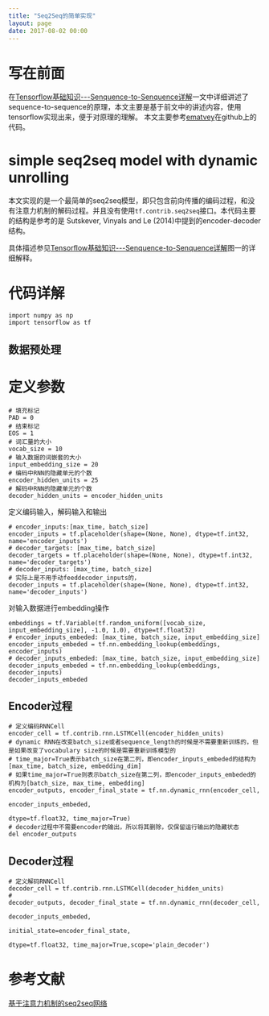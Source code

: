 ```yaml
---
title: "Seq2Seq的简单实现"
layout: page
date: 2017-08-02 00:00
---
```


# 写在前面
在[Tensorflow基础知识---Senquence-to-Senquence详解]()一文中详细讲述了sequence-to-sequence的原理，本文主要是基于前文中的讲述内容，使用tensorflow实现出来，便于对原理的理解。
本文主要参考[ematvey](https://github.com/ematvey/tensorflow-seq2seq-tutorials)在github上的代码。

# simple seq2seq model with dynamic unrolling
本文实现的是一个最简单的seq2seq模型，即只包含前向传播的编码过程，和没有注意力机制的解码过程。并且没有使用```tf.contrib.seq2seq```接口。本代码主要的结构是参考的是 Sutskever, Vinyals and Le (2014)中提到的encoder-decoder结构。

具体描述参见[Tensorflow基础知识---Senquence-to-Senquence详解]()图一的详细解释。

# 代码详解
```
import numpy as np
import tensorflow as tf
```

## 数据预处理
# 定义参数
```
# 填充标记
PAD = 0
# 结束标记
EOS = 1
# 词汇量的大小
vocab_size = 10
# 输入数据的词嵌套的大小
input_embedding_size = 20
# 编码中RNN的隐藏单元的个数
encoder_hidden_units = 25
# 解码中RNN的隐藏单元的个数
decoder_hidden_units = encoder_hidden_units
```
定义编码输入，解码输入和输出
```
# encoder_inputs:[max_time, batch_size]
encoder_inputs = tf.placeholder(shape=(None, None), dtype=tf.int32, name='encoder_inputs')
# decoder_targets: [max_time, batch_size]
decoder_targets = tf.placeholder(shape=(None, None), dtype=tf.int32, name='decoder_targets')
# decoder_inputs: [max_time, batch_size]
# 实际上是不用手动feeddecoder_inputs的，
decoder_inputs = tf.placeholder(shape=(None, None), dtype=tf.int32, name='decoder_inputs')
```
对输入数据进行embedding操作
```
embeddings = tf.Variable(tf.random_uniform([vocab_size, input_embedding_size], -1.0, 1.0), dtype=tf.float32)
# encoder_inputs_embeded: [max_time, batch_size, input_embedding_size]
encoder_inputs_embeded = tf.nn.embedding_lookup(embeddings, encoder_inputs)
# decoder_inputs_embeded: [max_time, batch_size, input_embedding_size]
decoder_inputs_embeded = tf.nn.embedding_lookup(embeddings, decoder_inputs)
decoder_inputs_embeded
```
## Encoder过程
```
# 定义编码RNNCell
encoder_cell = tf.contrib.rnn.LSTMCell(encoder_hidden_units)
# dynamic RNN在改变batch_size或者sequence_length的时候是不需要重新训练的，但是如果改变了vocabulary size的时候是需要重新训练模型的
# time_major=True表示batch_size在第二列，即encoder_inputs_embeded的结构为[max_time, batch_size, embedding_dim]
# 如果time_major=True则表示batch_size在第二列，即encoder_inputs_embeded的机构为[batch_size, max_time, embedding]
encoder_outputs, encoder_final_state = tf.nn.dynamic_rnn(encoder_cell,
                                                         encoder_inputs_embeded,
                                                         dtype=tf.float32, time_major=True)
# decoder过程中不需要encoder的输出，所以将其删除，仅保留运行输出的隐藏状态
del encoder_outputs
```
## Decoder过程
```
# 定义解码RNNCell
decoder_cell = tf.contrib.rnn.LSTMCell(decoder_hidden_units)
# 
decoder_outputs, decoder_final_state = tf.nn.dynamic_rnn(decoder_cell, 
                                                         decoder_inputs_embeded,
                                                         initial_state=encoder_final_state,
                                                         dtype=tf.float32, time_major=True,scope='plain_decoder')
```



# 参考文献
[基于注意力机制的seq2seq网络](https://mp.weixin.qq.com/s?__biz=MzI3ODgwODA2MA==&mid=2247483936&idx=1&sn=fe391540699590ecd307b300e6fbe3e9&chksm=eb5016b3dc279fa508583c1aa0741ea521ee202f4400eced8e51bac4aa6ba64b3fca701b4b65&scene=21#wechat_redirect)